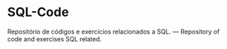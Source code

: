# SQL-Code

Repositório de códigos e exercícios relacionados a SQL.
—
Repository of code and exercises SQL related.
